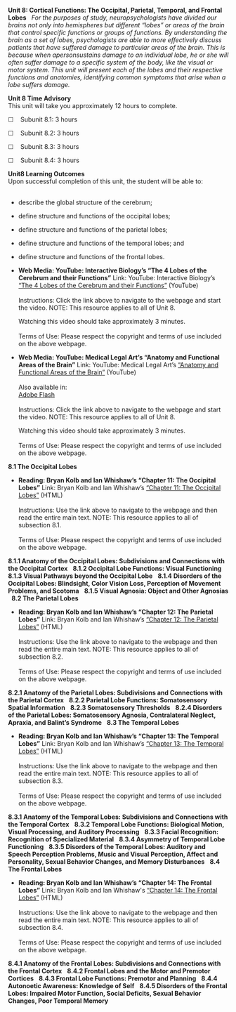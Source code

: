 **Unit 8: Cortical Functions: The Occipital, Parietal, Temporal, and
Frontal Lobes** <span id="8"></span> 
*For the purposes of study, neuropsychologists have divided our brains
not only* *into hemispheres but different “lobes” or areas of the brain
that control specific functions or groups of functions. By understanding
the brain as a set of lobes, psychologists are able to more effectively
discuss patients that have suffered damage to particular areas of the
brain. This is because when apersonsustains damage to an individual
lobe, he* *or she will often suffer damage to a specific system of the
body, like the visual or motor system. This unit will present each of
the lobes and their respective functions and anatomies, identifying
common symptoms that arise when a lobe suffers damage.*

**Unit 8 Time Advisory**  
This unit will take you approximately 12 hours to complete.  
  
 ☐    Subunit 8.1: 3 hours  
  
 ☐    Subunit 8.2: 3 hours  
  
 ☐    Subunit 8.3: 3 hours  
  
 ☐    Subunit 8.4: 3 hours

**Unit8 Learning Outcomes**  
Upon successful completion of this unit, the student will be able to:  
  
-   describe the global structure of the cerebrum;
-   define structure and functions of the occipital lobes;
-   define structure and functions of the parietal lobes;
-   define structure and functions of the temporal lobes; and
-   define structure and functions of the frontal lobes.

-   **Web Media: YouTube: Interactive Biology’s “The 4 Lobes of the
    Cerebrum and their Functions”**
    Link: YouTube: Interactive Biology’s [“The 4 Lobes of the Cerebrum
    and their
    Functions](http://youtu.be/Vy8EvyQoQIE)[”](http://youtu.be/Vy8EvyQoQIE)
    (YouTube)  
        
     Instructions: Click the link above to navigate to the webpage and
    start the video. NOTE: This resource applies to all of Unit 8.  
      
     Watching this video should take approximately 3 minutes.  
        
     Terms of Use: Please respect the copyright and terms of use
    included on the above webpage.

-   **Web Media: YouTube: Medical Legal Art’s “Anatomy and Functional
    Areas of the Brain”**
    Link: YouTube: Medical Legal Art’s [“Anatomy and Functional Areas of
    the
    Brain](http://youtu.be/HVGlfcP3ATI)[”](http://youtu.be/HVGlfcP3ATI)
    (YouTube)  
        
     Also available in:  
     [Adobe
    Flash](http://catalog.nucleusinc.com/generateexhibit.php?ID=14614&ExhibitKeywordsRaw=&TL=&A=2)  
        
     Instructions: Click the link above to navigate to the webpage and
    start the video. NOTE: This resource applies to all of Unit 8.  
      
     Watching this video should take approximately 3 minutes.  
        
     Terms of Use: Please respect the copyright and terms of use
    included on the above webpage.

**8.1 The Occipital Lobes** <span id="8.1"></span> 
-   **Reading: Bryan Kolb and Ian Whishaw’s “Chapter 11: The Occipital
    Lobes”**
    Link: Bryan Kolb and Ian Whishaw’s [“Chapter 11: The Occipital
    Lobes](http://sites.google.com/site/neuropsychologyspring2011/chapter-11-the-occipital-lobes)[”](http://sites.google.com/site/neuropsychologyspring2011/chapter-11-the-occipital-lobes)
    (HTML)  
        
     Instructions: Use the link above to navigate to the webpage and
    then read the entire main text. NOTE: This resource applies to all
    of subsection 8.1.  
        
     Terms of Use: Please respect the copyright and terms of use
    included on the above webpage.

**8.1.1 Anatomy of the Occipital Lobes: Subdivisions and Connections
with the Occipital Cortex** <span id="8.1.1"></span> 
**8.1.2 Occipital Lobe Functions: Visual Functioning** <span
id="8.1.2"></span> 
**8.1.3 Visual Pathways beyond the Occipital Lobe** <span
id="8.1.3"></span> 
**8.1.4 Disorders of the Occipital Lobes: Blindsight, Color Vision Loss,
Perception of Movement Problems, and Scotoma** <span id="8.1.4"></span> 
**8.1.5 Visual Agnosia: Object and Other Agnosias** <span
id="8.1.5"></span> 
**8.2 The Parietal Lobes** <span id="8.2"></span> 
-   **Reading: Bryan Kolb and Ian Whishaw’s “Chapter 12: The Parietal
    Lobes”**
    Link: Bryan Kolb and Ian Whishaw’s [“Chapter 12: The Parietal
    Lobes](http://sites.google.com/site/neuropsychologyspring2011/chapter-12-the-parietal-lobes)[”](http://sites.google.com/site/neuropsychologyspring2011/chapter-12-the-parietal-lobes)
    (HTML)  
        
     Instructions: Use the link above to navigate to the webpage and
    then read the entire main text. NOTE: This resource applies to all
    of subsection 8.2.  
        
     Terms of Use: Please respect the copyright and terms of use
    included on the above webpage.

**8.2.1 Anatomy of the Parietal Lobes: Subdivisions and Connections with
the Parietal Cortex** <span id="8.2.1"></span> 
**8.2.2 Parietal Lobe Functions: Somatosensory Spatial Information**
<span id="8.2.2"></span> 
**8.2.3 Somatosensory Thresholds** <span id="8.2.3"></span> 
**8.2.4 Disorders of the Parietal Lobes: Somatosensory Agnosia,
Contralateral Neglect, Apraxia, and Balint’s Syndrome** <span
id="8.2.4"></span> 
**8.3 The Temporal Lobes** <span id="8.3"></span> 
-   **Reading: Bryan Kolb and Ian Whishaw’s “Chapter 13: The Temporal
    Lobes”**
    Link: Bryan Kolb and Ian Whishaw’s [“Chapter 13: The Temporal
    Lobes](http://sites.google.com/site/neuropsychologyspring2011/chapter-13-the-temporal-lobes)[”](http://sites.google.com/site/neuropsychologyspring2011/chapter-13-the-temporal-lobes)
    (HTML)  
        
     Instructions: Use the link above to navigate to the webpage and
    then read the entire main text. NOTE: This resource applies to all
    of subsection 8.3.  
        
     Terms of Use: Please respect the copyright and terms of use
    included on the above webpage.

**8.3.1 Anatomy of the Temporal Lobes: Subdivisions and Connections with
the Temporal Cortex** <span id="8.3.1"></span> 
**8.3.2 Temporal Lobe Functions: Biological Motion, Visual Processing,
and Auditory Processing** <span id="8.3.2"></span> 
**8.3.3 Facial Recognition: Recognition of Specialized Material** <span
id="8.3.3"></span> 
**8.3.4 Asymmetry of Temporal Lobe Functioning** <span
id="8.3.4"></span> 
**8.3.5 Disorders of the Temporal Lobes: Auditory and Speech Perception
Problems, Music and Visual Perception, Affect and Personality, Sexual
Behavior Changes, and Memory Disturbances** <span id="8.3.5"></span> 
**8.4 The Frontal Lobes** <span id="8.4"></span> 
-   **Reading: Bryan Kolb and Ian Whishaw’s “Chapter 14: The Frontal
    Lobes”**
    Link: Bryan Kolb and Ian Whishaw's [“Chapter 14: The Frontal
    Lobes](http://sites.google.com/site/neuropsychologyspring2011/chapter-14-the-frontal-lobes)[”](http://sites.google.com/site/neuropsychologyspring2011/chapter-14-the-frontal-lobes)
    (HTML)  
        
     Instructions: Use the link above to navigate to the webpage and
    then read the entire main text. NOTE: This resource applies to all
    of subsection 8.4.  
        
     Terms of Use: Please respect the copyright and terms of use
    included on the above webpage.

**8.4.1 Anatomy of the Frontal Lobes: Subdivisions and Connections with
the Frontal Cortex** <span id="8.4.1"></span> 
**8.4.2 Frontal Lobes and the Motor and Premotor Cortices** <span
id="8.4.2"></span> 
**8.4.3 Frontal Lobe Functions: Premotor and Planning** <span
id="8.4.3"></span> 
**8.4.4 Autonoetic Awareness: Knowledge of Self** <span
id="8.4.4"></span> 
**8.4.5 Disorders of the Frontal Lobes: Impaired Motor Function, Social
Deficits, Sexual Behavior Changes, Poor Temporal Memory** <span
id="8.4.5"></span> 
